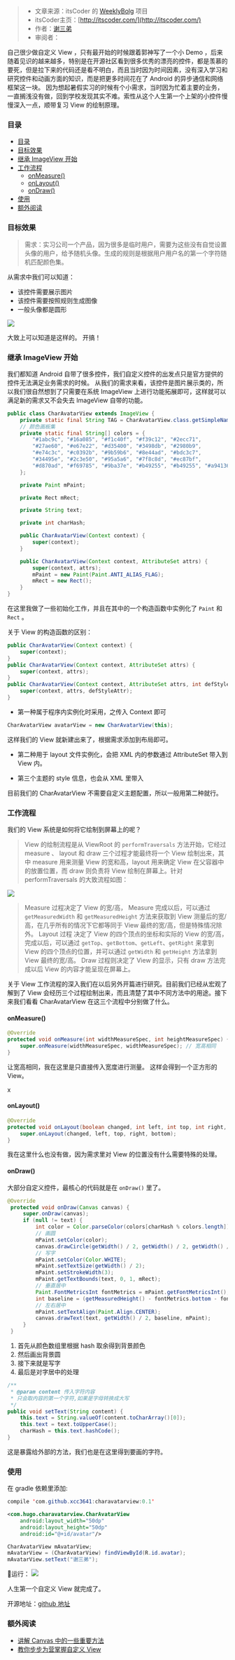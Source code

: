 >- 文章来源：itsCoder 的 [WeeklyBolg](https://github.com/itsCoder/weeklyblog) 项目
>- itsCoder主页：[http://itscoder.com/](http://itscoder.com/)
>- 作者：[谢三弟](https://github.com/xcc3641)
>- 审阅者：[]()

自己很少做自定义 View ，只有最开始的时候跟着郭神写了一个小 Demo ，后来随着见识的越来越多，特别是在开源社区看到很多优秀的漂亮的控件，都是羡慕的要死，但是拉下来的代码还是看不明白，而且当时因为时间因素，没有深入学习和研究控件和动画方面的知识，而是把更多时间花在了 Android 的异步通信和网络框架这一块。
因为想起暑假实习的时候有个小需求，当时因为忙着主要的业务，一直搁浅没有做，回到学校发现其实不难。索性从这个人生第一个上架的小控件慢慢深入一点，顺带复习 View 的绘制原理。

<!-- more -->
### 目录


- [目录](#目录)
- [目标效果](#目标效果)
- [继承 ImageView 开始](#继承-ImageView-开始)
- [工作流程](#工作流程)
  - [onMeasure()](#onMeasure)
  - [onLayout()](#onLayout)
  - [onDraw()](#onDraw)
- [使用](#使用)
- [额外阅读](#额外阅读)


### 目标效果

> 需求：实习公司一个产品，因为很多是临时用户，需要为这些没有自觉设置头像的用户，给予随机头像。生成的规则是根据用户用户名的第一个字符随机匹配颜色集。

从需求中我们可以知道：
- 该控件需要展示图片
- 该控件需要按照规则生成图像
- 一般头像都是圆形

![](http://ww3.sinaimg.cn/large/801b780agw1f7ugm27t4oj205m05agll.jpg)

大致上可以知道是这样的。
开搞！

###  继承 ImageView 开始

我们都知道 Android 自带了很多控件，我们自定义控件的出发点只是官方提供的控件无法满足业务需求的时候。
从我们的需求来看，该控件是图片展示类的，所以我们很自然想到了只需要在系统 ImageView 上进行功能拓展即可，这样就可以满足新的需求又不会失去 ImageView 自带的功能。

```Java
public class CharAvatarView extends ImageView {
    private static final String TAG = CharAvatarView.class.getSimpleName();
    // 颜色画板集
    private static final String[] colors = {
        "#1abc9c", "#16a085", "#f1c40f", "#f39c12", "#2ecc71",
        "#27ae60", "#e67e22", "#d35400", "#3498db", "#2980b9",
        "#e74c3c", "#c0392b", "#9b59b6", "#8e44ad", "#bdc3c7",
        "#34495e", "#2c3e50", "#95a5a6", "#7f8c8d", "#ec87bf",
        "#d870ad", "#f69785", "#9ba37e", "#b49255", "#b49255", "#a94136"
    };

    private Paint mPaint;

    private Rect mRect;

    private String text;

    private int charHash;

    public CharAvatarView(Context context) {
        super(context);
    }

    public CharAvatarView(Context context, AttributeSet attrs) {
        super(context, attrs);
        mPaint = new Paint(Paint.ANTI_ALIAS_FLAG);
        mRect = new Rect();
    }
}
```
在这里我做了一些初始化工作，并且在其中的一个构造函数中实例化了 `Paint` 和 `Rect` 。

关于 View 的构造函数的区别：

```Java
public CharAvatarView(Context context) {
    super(context);
}
public CharAvatarView(Context context, AttributeSet attrs) {
    super(context, attrs);
}
public CharAvatarView(Context context, AttributeSet attrs, int defStyleAttr) {
    super(context, attrs, defStyleAttr);
}
```
- 第一种属于程序内实例化时采用，之传入 Context 即可
```Java
CharAvatarView avatarView = new CharAvatarView(this);
```
这样我们的 View 就新建出来了，根据需求添加到布局即可。

- 第二种用于 layout 文件实例化，会把 XML 内的参数通过 AttributeSet 带入到 View 内。

- 第三个主题的 style 信息，也会从 XML 里带入

目前我们的 CharAvatarView 不需要自定义主题配置，所以一般用第二种就行。

### 工作流程
我们的 View 系统是如何将它绘制到屏幕上的呢？

> View 的绘制流程是从 ViewRoot 的 `performTraversals` 方法开始，它经过 measure 、 layout 和 draw 三个过程才能最终将一个 View 绘制出来，其中 measure 用来测量 View 的宽和高，layout 用来确定 View 在父容器中的放置位置，而 draw 则负责将 View 绘制在屏幕上。针对 performTraversals 的大致流程如图：

![](http://ww4.sinaimg.cn/large/801b780agw1f7um4igvkcj20up0imta0.jpg)

> Measure 过程决定了 View 的宽/高， Measure 完成以后，可以通过 `getMeasuredWidth` 和 `getMeasuredHeight` 方法来获取到 View 测量后的宽/高，在几乎所有的情况下它都等同于 View 最终的宽/高，但是特殊情况除外。
> Layout 过程 决定了 View 的四个顶点的坐标和实际的 View 的宽/高，完成以后，可以通过 `getTop`、`getBottom`、`getLeft`、`getRight` 来拿到 View 的四个顶点的位置，并可以通过 `getWidth` 和 `getHeight` 方法拿到 View 最终的宽/高。
> Draw 过程则决定了 View 的显示，只有 draw 方法完成以后 View 的内容才能呈现在屏幕上。

关于 View 工作流程的深入我们在以后另外开篇进行研究。目前我们已经从宏观了解到了 View 会经历三个过程绘制出来，而且清楚了其中不同方法中的用途。接下来我们看看 CharAvatarView 在这三个流程中分别做了什么。

#### onMeasure()

```Java
@Override
protected void onMeasure(int widthMeasureSpec, int heightMeasureSpec) {
    super.onMeasure(widthMeasureSpec, widthMeasureSpec); // 宽高相同
}
```
让宽高相同，我在这里是只直接传入宽度进行测量。
这样会得到一个正方形的 View。

x

#### onLayout()
```Java
@Override
protected void onLayout(boolean changed, int left, int top, int right, int bottom) {
    super.onLayout(changed, left, top, right, bottom);
}
```
我在这里什么也没有做，因为需求里对 View 的位置没有什么需要特殊的处理。

#### onDraw()

大部分自定义控件，最核心的代码就是在 `onDraw()` 里了。

```Java
@Override
 protected void onDraw(Canvas canvas) {
     super.onDraw(canvas);
     if (null != text) {
         int color = Color.parseColor(colors[charHash % colors.length]);
         // 画圆
         mPaint.setColor(color);
         canvas.drawCircle(getWidth() / 2, getWidth() / 2, getWidth() / 2, mPaint);
         // 写字
         mPaint.setColor(Color.WHITE);
         mPaint.setTextSize(getWidth() / 2);
         mPaint.setStrokeWidth(3);
         mPaint.getTextBounds(text, 0, 1, mRect);
         // 垂直居中
         Paint.FontMetricsInt fontMetrics = mPaint.getFontMetricsInt();
         int baseline = (getMeasuredHeight() - fontMetrics.bottom - fontMetrics.top) / 2;
         // 左右居中
         mPaint.setTextAlign(Paint.Align.CENTER);
         canvas.drawText(text, getWidth() / 2, baseline, mPaint);
     }
 }
```
1. 首先从颜色数组里根据 hash 取余得到背景颜色
2. 然后画出背景圆
3. 接下来就是写字
4. 最后是对字居中的处理


```Java
/**
 * @param content 传入字符内容
 * 只会取内容的第一个字符,如果是字母转换成大写
 */
public void setText(String content) {
    this.text = String.valueOf(content.toCharArray()[0]);
    this.text = text.toUpperCase();
    charHash = this.text.hashCode();
}
```
这是暴露给外部的方法，我们也是在这里得到要画的字符。

### 使用

在 gradle 依赖里添加:

```java
compile 'com.github.xcc3641:charavatarview:0.1'
```
```XML
<com.hugo.charavatarview.CharAvatarView
    android:layout_width="50dp"
    android:layout_height="50dp"
    android:id="@+id/avatar"/>
```
```Java
CharAvatarView mAvatarView;
mAvatarView = (CharAvatarView) findViewById(R.id.avatar);
mAvatarView.setText("谢三弟");
```

运行：
![](http://ww4.sinaimg.cn/large/801b780agw1f7upxsczbsj20p815egnp.jpg)

人生第一个自定义 View 就完成了。

开源地址：[github 地址](https://github.com/xcc3641/CharAvatarView)


### 额外阅读
- [讲解 Canvas 中的一些重要方法](http://www.cnblogs.com/tianzhijiexian/p/4300988.html)
- [教你步步为营掌握自定义 View](http://www.jianshu.com/p/d507e3514b65)
